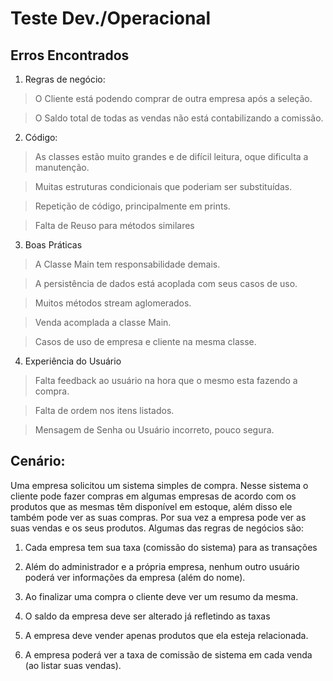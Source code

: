 # Teste Dev./Operacional

## Erros Encontrados

1. Regras de negócio:
> O Cliente está podendo comprar de outra empresa após a seleção.

> O Saldo total de todas as vendas não está contabilizando a comissão.

2. Código:
> As classes estão muito grandes e de difícil leitura, oque dificulta a manutenção.

> Muitas estruturas condicionais que poderiam ser substituídas.

> Repetição de código, principalmente em prints.

> Falta de Reuso para métodos similares

3. Boas Práticas
> A Classe Main tem responsabilidade demais.

> A persistência de dados está acoplada com seus casos de uso.

> Muitos métodos stream aglomerados.

> Venda acomplada a classe Main.

> Casos de uso de empresa e cliente na mesma classe.

4. Experiência do Usuário
> Falta feedback ao usuário na hora que o mesmo esta fazendo a compra.

> Falta de ordem nos itens listados.

> Mensagem de Senha ou Usuário incorreto, pouco segura.


## Cenário:

Uma empresa solicitou um sistema simples de compra. Nesse sistema o cliente pode fazer compras em algumas empresas de acordo com os produtos que as mesmas têm disponível em estoque, além disso ele também pode ver as suas compras. Por sua vez a empresa pode ver as suas vendas e os seus produtos.
Algumas das regras de negócios são:

1. Cada empresa tem sua taxa (comissão do sistema) para as transações
2. Além do administrador e a própria empresa, nenhum outro usuário poderá ver informações da empresa (além do nome).

3. Ao finalizar uma compra o cliente deve ver um resumo da mesma.

4. O saldo da empresa deve ser alterado já refletindo as taxas

5. A empresa deve vender apenas produtos que ela esteja relacionada.

6. A empresa poderá ver a taxa de comissão de sistema em cada venda (ao listar suas vendas).
